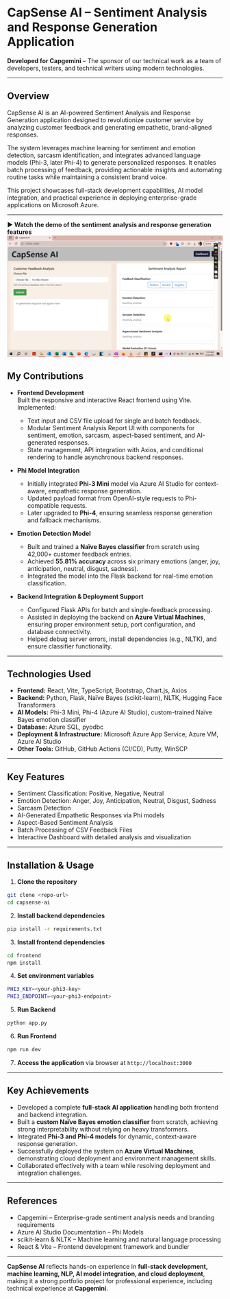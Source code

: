 # CapSense AI – Sentiment Analysis and Response Generation Application

**Developed for Capgemini** – The sponsor of our technical work as a team of developers, testers, and technical writers using modern technologies.

---

## Overview

CapSense AI is an AI-powered Sentiment Analysis and Response Generation application designed to revolutionize customer service by analyzing customer feedback and generating empathetic, brand-aligned responses.

The system leverages machine learning for sentiment and emotion detection, sarcasm identification, and integrates advanced language models (Phi-3, later Phi-4) to generate personalized responses. It enables batch processing of feedback, providing actionable insights and automating routine tasks while maintaining a consistent brand voice.

This project showcases full-stack development capabilities, AI model integration, and practical experience in deploying enterprise-grade applications on Microsoft Azure.

---

**▶ Watch the demo of the sentiment analysis and response generation features**
[![Watch the demo of the sentiment analysis and response generation features](thumbnail.PNG)](https://drive.google.com/file/d/1hLhfb_w8bMp3_GzqWgtKudcqmytcW8Lk/view?usp=sharing)


## My Contributions

- **Frontend Development**  
  Built the responsive and interactive React frontend using Vite. Implemented:
  - Text input and CSV file upload for single and batch feedback.
  - Modular Sentiment Analysis Report UI with components for sentiment, emotion, sarcasm, aspect-based sentiment, and AI-generated responses.
  - State management, API integration with Axios, and conditional rendering to handle asynchronous backend responses.

- **Phi Model Integration**  
  - Initially integrated **Phi-3 Mini** model via Azure AI Studio for context-aware, empathetic response generation.  
  - Updated payload format from OpenAI-style requests to Phi-compatible requests.  
  - Later upgraded to **Phi-4**, ensuring seamless response generation and fallback mechanisms.

- **Emotion Detection Model**  
  - Built and trained a **Naïve Bayes classifier** from scratch using 42,000+ customer feedback entries.  
  - Achieved **55.81% accuracy** across six primary emotions (anger, joy, anticipation, neutral, disgust, sadness).  
  - Integrated the model into the Flask backend for real-time emotion classification.

- **Backend Integration & Deployment Support**  
  - Configured Flask APIs for batch and single-feedback processing.  
  - Assisted in deploying the backend on **Azure Virtual Machines**, ensuring proper environment setup, port configuration, and database connectivity.  
  - Helped debug server errors, install dependencies (e.g., NLTK), and ensure classifier functionality.

---

## Technologies Used

- **Frontend:** React, Vite, TypeScript, Bootstrap, Chart.js, Axios
- **Backend:** Python, Flask, Naïve Bayes (scikit-learn), NLTK, Hugging Face Transformers
- **AI Models:** Phi-3 Mini, Phi-4 (Azure AI Studio), custom-trained Naïve Bayes emotion classifier
- **Database:** Azure SQL, pyodbc
- **Deployment & Infrastructure:** Microsoft Azure App Service, Azure VM, Azure AI Studio
- **Other Tools:** GitHub, GitHub Actions (CI/CD), Putty, WinSCP

---

## Key Features

- Sentiment Classification: Positive, Negative, Neutral  
- Emotion Detection: Anger, Joy, Anticipation, Neutral, Disgust, Sadness  
- Sarcasm Detection  
- AI-Generated Empathetic Responses via Phi models  
- Aspect-Based Sentiment Analysis  
- Batch Processing of CSV Feedback Files  
- Interactive Dashboard with detailed analysis and visualization

---

## Installation & Usage

1. **Clone the repository**
```bash
git clone <repo-url>
cd capsense-ai
```

2. **Install backend dependencies**
```bash
pip install -r requirements.txt
```

3. **Install frontend dependencies**
```bash
cd frontend
npm install
```

4. **Set environment variables**
```bash
PHI3_KEY=<your-phi3-key>
PHI3_ENDPOINT=<your-phi3-endpoint>
```

5. **Run Backend**
```bash
python app.py
```

6. **Run Frontend**
```bash
npm run dev
```

7. **Access the application** via browser at `http://localhost:3000`

---

## Key Achievements

- Developed a complete **full-stack AI application** handling both frontend and backend integration.  
- Built a **custom Naïve Bayes emotion classifier** from scratch, achieving strong interpretability without relying on heavy transformers.  
- Integrated **Phi-3 and Phi-4 models** for dynamic, context-aware response generation.  
- Successfully deployed the system on **Azure Virtual Machines**, demonstrating cloud deployment and environment management skills.  
- Collaborated effectively with a team while resolving deployment and integration challenges.

---

## References

- Capgemini – Enterprise-grade sentiment analysis needs and branding requirements  
- Azure AI Studio Documentation – Phi Models  
- scikit-learn & NLTK – Machine learning and natural language processing  
- React & Vite – Frontend development framework and bundler

---

**CapSense AI** reflects hands-on experience in **full-stack development, machine learning, NLP, AI model integration, and cloud deployment**, making it a strong portfolio project for professional experience, including technical experience at **Capgemini**.




